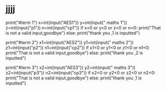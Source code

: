 # jjjj
print("#term 1")
x=int(input("AES1"))
y=int(input(" maths 1"))
z=int(input("p1"))
n=int(input("cp1"))
if x<0 or y<0 or z<0 or n<0:
    print("That is not a valid input,goodbye")
else:
    print("thank you ,1 is inputted")

print("#term 2")
x1=int(input("AES2"))
y1=int(input(" maths 2"))
z1=int(input("p2"))
n1=int(input("cp2"))
if x1<0 or y1<0 or z1<0 or n1<0:
    print("That is not a valid input,goodbye")
else:
    print("thank you ,2 is inputted")

print("#term 3")
x2=int(input("AES3"))
y2=int(input(" maths 3"))
z2=int(input("p3"))
n2=int(input("cp3"))
if x2<0 or y2<0 or z2<0 or n2<0:
    print("That is not a valid input,goodbye")
else:
    print("thank you ,1 is inputted")

